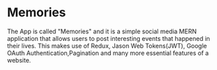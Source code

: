 # Memories

The App is called "Memories" and it is a simple social media MERN application that allows users to post interesting events that happened in their lives.
This makes use of Redux, Jason Web Tokens(JWT), Google OAuth Authentication,Pagination and many more essential features of a website.
